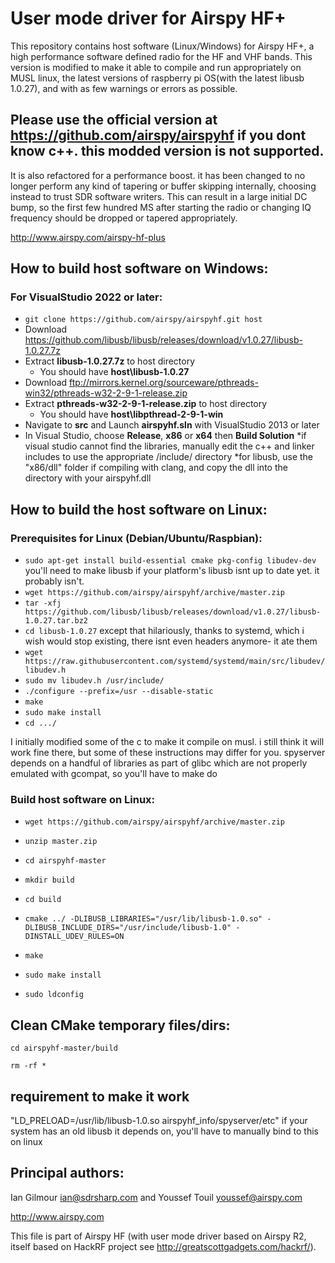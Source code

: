 # User mode driver for Airspy HF+ 

This repository contains host software (Linux/Windows) for Airspy HF+, a high performance software defined radio for the HF and VHF bands. This version is modified to make it able to compile and run appropriately on MUSL linux, the latest versions of raspberry pi OS(with the latest libusb 1.0.27), and with as few warnings or errors as possible.

## Please use the official version at https://github.com/airspy/airspyhf if you dont know c++. this modded version is not supported.


It is also refactored for a performance boost.
it has been changed to no longer perform any kind of tapering or buffer skipping internally, choosing instead to trust SDR software writers.
This can result in a large initial DC bump, so the first few hundred MS after starting the radio or changing IQ frequency should be dropped or tapered appropriately.

http://www.airspy.com/airspy-hf-plus

## How to build host software on Windows:

### For VisualStudio 2022 or later:

* `git clone https://github.com/airspy/airspyhf.git host`
* Download https://github.com/libusb/libusb/releases/download/v1.0.27/libusb-1.0.27.7z
* Extract **libusb-1.0.27.7z** to host directory
  * You should have **host\libusb-1.0.27**
* Download ftp://mirrors.kernel.org/sourceware/pthreads-win32/pthreads-w32-2-9-1-release.zip
* Extract **pthreads-w32-2-9-1-release.zip** to host directory
  * You should have **host\libpthread-2-9-1-win**
* Navigate to **src** and Launch **airspyhf.sln** with VisualStudio 2013 or later
* In Visual Studio, choose **Release**, **x86** or **x64** then **Build Solution**
*if visual studio cannot find the libraries, manually edit the c++ and linker includes to use the appropriate /include/ directory
*for libusb, use the "x86/dll" folder if compiling with clang, and copy the dll into the directory with your airspyhf.dll

## How to build the host software on Linux:

### Prerequisites for Linux (Debian/Ubuntu/Raspbian):


* `sudo apt-get install build-essential cmake pkg-config libudev-dev` 
you'll need to make libusb if your platform's libusb isnt up to date yet. it probably isn't.
* `wget https://github.com/airspy/airspyhf/archive/master.zip`
* `tar -xfj https://github.com/libusb/libusb/releases/download/v1.0.27/libusb-1.0.27.tar.bz2`
* `cd libusb-1.0.27`
except that hilariously, thanks to systemd, which i wish would stop existing, there isnt even headers anymore- it ate them
* `wget https://raw.githubusercontent.com/systemd/systemd/main/src/libudev/libudev.h`
* `sudo mv libudev.h /usr/include/`
* `./configure --prefix=/usr --disable-static`
* `make`
* `sudo make install`
* `cd .../`

I initially modified some of the c to make it compile on musl. i still think it will work fine there, but some of these instructions may differ for you.
spyserver depends on a handful of libraries as part of glibc which are not properly emulated with gcompat, so you'll have to make do
### Build host software on Linux:

* `wget https://github.com/airspy/airspyhf/archive/master.zip`

* `unzip master.zip`

* `cd airspyhf-master`

* `mkdir build`

* `cd build`
* `cmake ../ -DLIBUSB_LIBRARIES="/usr/lib/libusb-1.0.so" -DLIBUSB_INCLUDE_DIRS="/usr/include/libusb-1.0" -DINSTALL_UDEV_RULES=ON`
* `make`
* `sudo make install`
* `sudo ldconfig`

## Clean CMake temporary files/dirs:

`cd airspyhf-master/build`

`rm -rf *`

## requirement to make it work
"LD_PRELOAD=/usr/lib/libusb-1.0.so airspyhf_info/spyserver/etc" if your system has an old libusb it depends on, you'll have to manually bind to this on linux

## Principal authors:

Ian Gilmour <ian@sdrsharp.com> and Youssef Touil <youssef@airspy.com> 


http://www.airspy.com

This file is part of Airspy HF (with user mode driver based on Airspy R2, itself based on HackRF project see http://greatscottgadgets.com/hackrf/).
